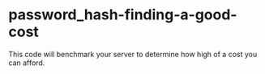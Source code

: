 # password_hash-finding-a-good-cost
This code will benchmark your server to determine how high of a cost you can afford.
